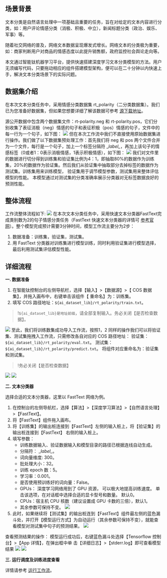 
## 场景背景

文本分类是自然语言处理中一项基础且重要的任务，旨在对给定的文本内容进行分类，如：用户评论情感分类（消极、积极、中立），新闻标题分类（政治、娱乐、军事）等。

随着社交网络的普及，网络文本数据呈现爆发式增长。网络文本的分类极为重要，如：商家判断用户对商品的情感态度以此提升销售额，政府监控社会舆论走向等。

本文通过智能钛机器学习平台，提供快速搭建深度学习文本分类模型的方法。用户无须编写代码，只要拖动相应的组件搭建模型架构，便可以在二十分钟以内快速上手，解决文本分类场景下的实际问题。

## 数据集介绍


在本次文本分类任务中，采用情感分类数据集 rt_polarity（二分类数据集）。我们已为您准备好数据集，但如果您想要详细了解该数据可参考 [源下载地址](https://nlp.stanford.edu/wiki/Software/Classifier/Sentiment)。

源公开数据中包含两个数据集文件：rt-polarity.neg 和 rt-polarity.pos，它们分别收集了表征消极（neg）情感的句子和表征积极（pos）情感的句子，文件中的每一行为一个句子，如下图：
![](https://main.qcloudimg.com/raw/e1311b54f6dc146fef11db05439ba9d5.png)
但在本次工作流中我们不直接使用原始数据集进行操作。我们做了以下数据集预处理工作：首先我们将 neg 和 pos 两个文件合并为一个文件，每行是一个句子，加上一个标签分隔符 \__label\__，再加上该句子的情感标签（0或者1：0表示消极情感，1表示积极情感），如下图：
![](https://main.qcloudimg.com/raw/f276449edeb8063368364fd5630b654e.png)
我们对文件里的数据进行切分得到训练集和验证集比例为4：1，即抽取80%的数据作为训练集，20%的数据作为验证集。然后我们从验证集中抽取部分去掉标签的数据作为测试集。训练集用来训练模型， 验证集用于调节模型参数，测试集用来整体评估模型的性能。 本模型通过对测试集的分类准确率展示分类器对无标签数据良好的预测性能。

## 整体流程

工作流整体流程如下:
![](https://main.qcloudimg.com/raw/f1bcd8ac91f4ed5897ead11661a17874.png)
在本次文本分类任务中，采用快速文本分类器FastText完成类别数为2的句子情感分类任务（FastText 快速文本分类器的详情可 [参考官网](https://fasttext.cc/)）。整个模型完成预计需要3分钟时间，模型工作流主要分为2步：
1. 数据准备：训练集，验证集，测试集。
2. 用 FastText 分类器对训练集进行模型训练，同时利用验证集进行模型选择，最后利用测试集评估模型性能。

## 详细流程

**一. 数据准备**

1. 在智能钛控制台的左侧导航栏，选择【输入】>【数据源】>【 COS 数据集】，并拖入画布中，右键单击该组件【 重命名】为：训练集。
2. 填写 COS 路径地址：`${ai_dataset_lib}/rt_polarity/train.txt`。

>!`${ai_dataset_lib}是地址前缀`，请全部复制输入。务必关闭【是否检查数据】。

![](https://main.qcloudimg.com/raw/325415b0644246e6514cd6b4c129a53a.png)
至此，我们将训练数集成功导入工作流，按照1，2 同样的操作我们可以将验证集、测试集拖拽入工作流，只需修改各自对应的 COS 路径地址：
验证集：`${ai_dataset_lib}/rt_polarity/eval.txt`。
测试集：`${ai_dataset_lib}/rt_polarity/predict.txt`。
将组件对应重命名为：验证集和测试集。

>!务必关闭【是否检查数据】

![](https://main.qcloudimg.com/raw/0cd030ee8af6740d06d2686ded37f548.png)
![](https://main.qcloudimg.com/raw/785c1ebe51a3395d28b4594c77581194/1558339731985.png)

**二. 文本分类器**

选择合适的文本分类器，这里以 FastText 网络为例。
1. 在控制台的左侧导航栏，选择【算法】>【深度学习算法】>【自然语言处理】>【FastText】。
2. 将【FastText】组件拖入画布。
3. 将【训练集】的输出桩连接到【FastText】左侧的输入桩上，将【验证集】的输出桩连接到【FastText】 右侧的输入桩上。
4. 填写参数：
   - 训练数据输入、验证数据输入和模型目录的路径已根据连线自动生成。
   - 分隔符： \__label\__。
   - 词向量维度: 300。
   - 批处理大小：32。
   - 训练 epoch 数：5。
   - 学习率：0.001。
   - 是否使用预训练好的词向量：False。
   - GPUs： 深度学习网络用到了 GPU 资源， 可以极大地提高训练速度。 单击该选项，在对话框中选择合适的显卡型号和数量。 默认0。
   - CPUs：宿主机 CPU 核数（建议设置成 GPU 卡数的三倍），默认1。
   - 其余参数可保持不变。
![](https://main.qcloudimg.com/raw/4225aa0332412b206d3d9f9deb99db20/1558340070370.png)
5. 此时，如果继续将【测试集】的输出桩连到【FastText】组件最左侧的蓝色漏斗处，并打开【模型运行方式】为自动运行（其余参数可保持不变），就能查看模型对测试集中句子的预测结果。
![](https://main.qcloudimg.com/raw/184dc52166b39aa2a8e97124ec7e078a/1558340216290.png)

查看预测结果的操作：
模型运行成功后，右键蓝色漏斗处选择【Tensorflow 控制台】>【App 详情】，在弹出框中单
击【详细日志】>【stderr.log】即可查看模型结果
![](https://main.qcloudimg.com/raw/e49ff89c10e5cc99b6fc64a3a1cf5cbc.png)
![](https://main.qcloudimg.com/raw/4d9342efdfaab9db04e2eb1f97519ee9.png)

**三. 运行调度及训练进度查看**

详情请参考 [运行工作流](https://cloud.tencent.com/document/product/851/34007)。


